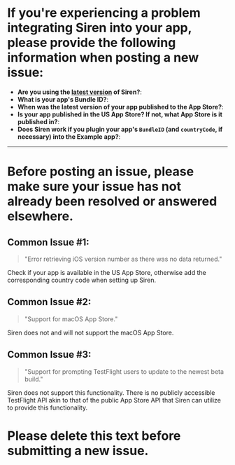 # If you're experiencing a problem integrating Siren into your app, please provide the following information when posting a new issue:

- **Are you using the [latest version](https://github.com/ArtSabintsev/Siren/releases) of Siren?**: 
- **What is your app's Bundle ID?**: 
- **When was the latest version of your app published to the App Store?**: 
- **Is your app published in the US App Store? If not, what App Store is it published in?**:
- **Does Siren work if you plugin your app's `BundleID` (and `countryCode`, if necessary) into the Example app?**:

---

# Before posting an issue, please make sure your issue has not already been resolved or answered elsewhere.

## Common Issue #1:
>"Error retrieving iOS version number as there was no data returned."

Check if your app is available in the US App Store, otherwise add the corresponding country code when setting up Siren.

## Common Issue #2:
> "Support for macOS App Store."

Siren does not and will not support the macOS App Store.

## Common Issue #3:
> "Support for prompting TestFlight users to update to the newest beta build."

Siren does not support this functionality. There is no publicly accessible TestFlight API akin to that of the public App Store API that Siren can utilize to provide this functionality.

# Please delete this text before submitting a new issue.
